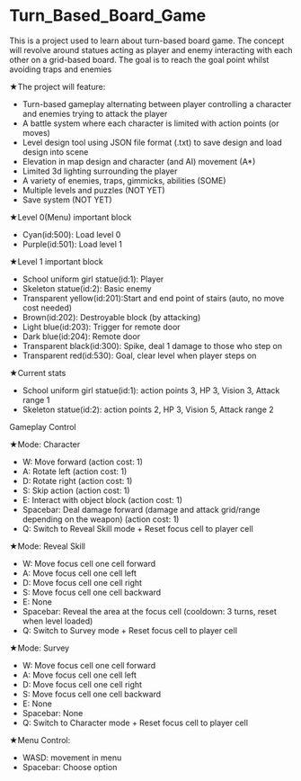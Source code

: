 # Turn_Based_Board_Game

This is a project used to learn about turn-based board game.
The concept will revolve around statues acting as player and enemy interacting with each other on a grid-based board.
The goal is to reach the goal point whilst avoiding traps and enemies

★The project will feature:
+ Turn-based gameplay alternating between player controlling a character and enemies trying to attack the player
+ A battle system where each character is limited with action points (or moves)
+ Level design tool using JSON file format (.txt) to save design and load design into scene
+ Elevation in map design and character (and AI) movement (A*)
+ Limited 3d lighting surrounding the player
+ A variety of enemies, traps, gimmicks, abilities  (SOME)
+ Multiple levels and puzzles (NOT YET)
+ Save system  (NOT YET)

★Level 0(Menu) important block
+ Cyan(id:500): Load level 0 
+ Purple(id:501): Load level 1 

★Level 1 important block
+ School uniform girl statue(id:1): Player
+ Skeleton statue(id:2): Basic enemy
+ Transparent yellow(id:201):Start and end point of stairs (auto, no move cost needed)
+ Brown(id:202): Destroyable block (by attacking)
+ Light blue(id:203): Trigger for remote door
+ Dark blue(id:204): Remote door
+ Transparent black(id:300): Spike, deal 1 damage to those who step on
+ Transparent red(id:530): Goal, clear level when player steps on

★Current stats
+ School uniform girl statue(id:1): action points 3, HP 3, Vision 3, Attack range 1
+ Skeleton statue(id:2): action points 2, HP 3, Vision 5, Attack range 2

Gameplay Control

★Mode: Character
+ W: Move forward (action cost: 1)
+ A: Rotate left (action cost: 1)
+ D: Rotate right (action cost: 1)
+ S: Skip action (action cost: 1)
+ E: Interact with object block (action cost: 1)
+ Spacebar: Deal damage forward (damage and attack grid/range depending on the weapon) (action cost: 1)
+ Q: Switch to Reveal Skill mode + Reset focus cell to player cell

★Mode: Reveal Skill
+ W: Move focus cell one cell forward
+ A: Move focus cell one cell left
+ D: Move focus cell one cell right
+ S: Move focus cell one cell backward
+ E: None
+ Spacebar: Reveal the area at the focus cell (cooldown: 3 turns, reset when level loaded)
+ Q: Switch to Survey mode + Reset focus cell to player cell

★Mode: Survey
+ W: Move focus cell one cell forward
+ A: Move focus cell one cell left
+ D: Move focus cell one cell right
+ S: Move focus cell one cell backward
+ E: None
+ Spacebar: None
+ Q: Switch to Character mode + Reset focus cell to player cell

★Menu Control:
+ WASD: movement in menu
+ Spacebar: Choose option